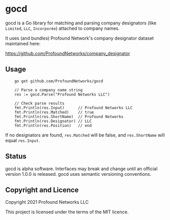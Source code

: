 
gocd
====

gocd is a Go library for matching and parsing company designators
(like `Limited`, `LLC`, `Incorporée`) attached to company names.

It uses (and bundles) Profound Network's company designator dataset
maintained here:

  https://github.com/ProfoundNetworks/company_designator


Usage
-----

```
    go get github.com/ProfoundNetworks/gocd
```

```
    // Parse a company name string
    res := gocd.Parse("Profound Networks LLC")

    // Check parse results
    fmt.Println(res.Input)      // Profound Networks LLC
    fmt.Println(res.Matched)    // true
    fmt.Println(res.ShortName)  // Profound Networks
    fmt.Println(res.Designator) // LLC
    fmt.Println(res.Position)   // end
```

If no designators are found, `res.Matched` will be false, and
`res.ShortName` will equal `res.Input`.

Status
------

gocd is alpha software. Interfaces may break and change until an
official version 1.0.0 is released. gocd uses semantic versioning
conventions.


Copyright and Licence
---------------------

Copyright 2021 Profound Networks LLC

This project is licensed under the terms of the MIT licence.

